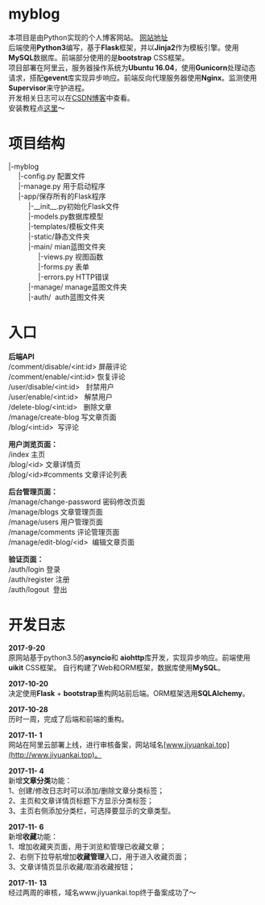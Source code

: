 # myblog
本项目是由Python实现的个人博客网站。 [网站地址](http://www.jiyuankai.top)  
后端使用**Python3**编写，基于**Flask**框架，并以**Jinja2**作为模板引擎。使用**MySQL**数据库。前端部分使用的是**bootstrap** CSS框架。  
项目部署在阿里云，服务器操作系统为**Ubuntu 16.04**，使用**Gunicorn**处理动态请求，搭配**gevent**库实现异步响应。前端反向代理服务器使用**Nginx**。监测使用**Supervisor**来守护进程。    
开发相关日志可以在[CSDN博客](http://blog.csdn.net/jyk920902)中查看。  
安装教程点[这里](https://github.com/jiyuankai/myblog/blob/master/install.md)～
# 项目结构
|-myblog  
&nbsp;&nbsp;&nbsp;&nbsp;&nbsp;|-config.py 配置文件  
&nbsp;&nbsp;&nbsp;&nbsp;&nbsp;|-manage.py 用于启动程序  
&nbsp;&nbsp;&nbsp;&nbsp;&nbsp;|-app/保存所有的Flask程序  
&nbsp;&nbsp;&nbsp;&nbsp;&nbsp;&nbsp;&nbsp;&nbsp;&nbsp;&nbsp;|-\_\_init\_\_.py初始化Flask文件  
&nbsp;&nbsp;&nbsp;&nbsp;&nbsp;&nbsp;&nbsp;&nbsp;&nbsp;&nbsp;|-models.py数据库模型  
&nbsp;&nbsp;&nbsp;&nbsp;&nbsp;&nbsp;&nbsp;&nbsp;&nbsp;&nbsp;|-templates/模板文件夹  
&nbsp;&nbsp;&nbsp;&nbsp;&nbsp;&nbsp;&nbsp;&nbsp;&nbsp;&nbsp;|-static/静态文件夹  
&nbsp;&nbsp;&nbsp;&nbsp;&nbsp;&nbsp;&nbsp;&nbsp;&nbsp;&nbsp;|-main/  mian蓝图文件夹  
&nbsp;&nbsp;&nbsp;&nbsp;&nbsp;&nbsp;&nbsp;&nbsp;&nbsp;&nbsp;&nbsp;&nbsp;&nbsp;&nbsp;&nbsp;|-views.py 视图函数  
&nbsp;&nbsp;&nbsp;&nbsp;&nbsp;&nbsp;&nbsp;&nbsp;&nbsp;&nbsp;&nbsp;&nbsp;&nbsp;&nbsp;&nbsp;|-forms.py 表单  
&nbsp;&nbsp;&nbsp;&nbsp;&nbsp;&nbsp;&nbsp;&nbsp;&nbsp;&nbsp;&nbsp;&nbsp;&nbsp;&nbsp;&nbsp;|-errors.py HTTP错误  
&nbsp;&nbsp;&nbsp;&nbsp;&nbsp;&nbsp;&nbsp;&nbsp;&nbsp;&nbsp;|-manage/ manage蓝图文件夹  
&nbsp;&nbsp;&nbsp;&nbsp;&nbsp;&nbsp;&nbsp;&nbsp;&nbsp;&nbsp;|-auth/  auth蓝图文件夹  
# 入口  
**后端API**  
/comment/disable/\<int:id\> 屏蔽评论  
/comment/enable/\<int:id\>  恢复评论  
/user/disable/\<int:id\>    封禁用户  
/user/enable/\<int:id\>     解禁用户  
/delete-blog/\<int:id\>     删除文章  
/manage/create-blog 写文章页面  
/blog/\<int:id\>  写评论  

**用户浏览页面：**  
/index 主页  
/blog/\<id\> 文章详情页  
/blog/\<id\>#comments 文章评论列表  

**后台管理页面：**  
/manage/change-password 密码修改页面  
/manage/blogs 文章管理页面  
/manage/users 用户管理页面  
/manage/comments 评论管理页面  
/manage/edit-blog/\<id\>  编辑文章页面  

**验证页面：**  
/auth/login 登录  
/auth/register 注册  
/auth/logout  登出

# 开发日志

**2017-9-20**  
原网站基于python3.5的**asyncio**和 **aiohttp**库开发，实现异步响应。前端使用**uikit** CSS框架。
自行构建了Web和ORM框架，数据库使用**MySQL**。

**2017-10-20**  
决定使用**Flask** + **bootstrap**重构网站前后端。ORM框架选用**SQLAlchemy**。  

**2017-10-28**  
历时一周，完成了后端和前端的重构。

**2017-11- 1**  
网站在阿里云部署上线，进行审核备案，网站域名[www.jiyuankai.top](http://www.jiyuankai.top)。  

**2017-11- 4**    
新增**文章分类**功能：  
1、创建/修改日志时可以添加/删除文章分类标签；  
2、主页和文章详情页标题下方显示分类标签；  
3、主页右侧添加分类栏，可选择要显示的文章类型。  

**2017-11- 6**   
新增**收藏**功能：  
1、增加收藏夹页面，用于浏览和管理已收藏文章；  
2、右侧下拉导航增加**收藏管理**入口，用于进入收藏页面；  
3、文章详情页显示收藏/取消收藏按钮；  

**2017-11- 13**   
经过两周的审核，域名www.jiyuankai.top终于备案成功了～  
